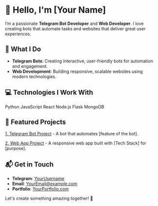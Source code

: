 <!DOCTYPE html>
<html lang="en">
<head>
  <meta charset="UTF-8">
  <meta name="viewport" content="width=device-width, initial-scale=1.0">
  <title>[Your Name] - Telegram Bot & Web Developer</title>
  <link rel="stylesheet" href="[styles.css](https://mn-bots.github.io/ALL-CSS.css">
</head>
<body>
  <div class="intro">
    <h1>👋 Hello, I'm [Your Name]</h1>
    <p>I’m a passionate <strong>Telegram Bot Developer</strong> and <strong>Web Developer</strong>. I love creating bots that automate tasks and websites that deliver great user experiences.</p>
  </div>

  <div class="section">
    <h2>🚀 What I Do</h2>
    <ul>
      <li><strong>Telegram Bots</strong>: Creating interactive, user-friendly bots for automation and engagement.</li>
      <li><strong>Web Development</strong>: Building responsive, scalable websites using modern technologies.</li>
    </ul>
  </div>

  <div class="section">
    <h2>💻 Technologies I Work With</h2>
    <div class="tech-stack">
      <span class="tech-item">Python</span>
      <span class="tech-item">JavaScript</span>
      <span class="tech-item">React</span>
      <span class="tech-item">Node.js</span>
      <span class="tech-item">Flask</span>
      <span class="tech-item">MongoDB</span>
    </div>
  </div>

  <div class="section">
    <h2>🌟 Featured Projects</h2>
    <p><a href="[Link-to-Telegram-Bot-Project]" class="project-link">1. Telegram Bot Project</a> - A bot that automates [feature of the bot].</p>
    <p><a href="[Link-to-Web-App-Project]" class="project-link">2. Web App Project</a> - A responsive web app built with [Tech Stack] for [purpose].</p>
  </div>

  <div class="section">
    <h2>📬 Get in Touch</h2>
    <ul>
      <li><strong>Telegram</strong>: <a href="https://t.me/YourUsername">YourUsername</a></li>
      <li><strong>Email</strong>: <a href="mailto:YourEmail@example.com">YourEmail@example.com</a></li>
      <li><strong>Portfolio</strong>: <a href="https://YourPortfolio.com">YourPortfolio.com</a></li>
    </ul>
  </div>

  <div class="footer">
    <p>Let's create something amazing together! 🚀</p>
  </div>
</body>
</html>
